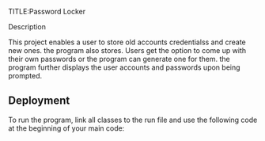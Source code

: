 TITLE:Password Locker

Description


 This project enables a user to store old accounts credentialss and create new ones. the program also stores. Users get the option to come up with their own passwords or the program can generate one for them. the program further displays the user accounts and passwords upon being prompted.

## Deployment

To run the program, link all classes to the run file and use the following code at the beginning of your main code:
